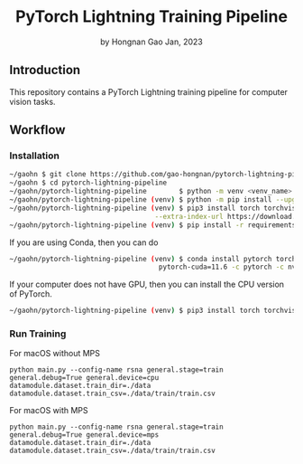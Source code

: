 <div align="center">
<h1>PyTorch Lightning Training Pipeline</a></h1>
by Hongnan Gao
Jan, 2023
<br>
</div>

## Introduction

This repository contains a PyTorch Lightning training pipeline for computer vision tasks.

## Workflow

### Installation

```bash
~/gaohn $ git clone https://github.com/gao-hongnan/pytorch-lightning-pipeline.git
~/gaohn $ cd pytorch-lightning-pipeline
~/gaohn/pytorch-lightning-pipeline        $ python -m venv <venv_name> && <venv_name>\Scripts\activate
~/gaohn/pytorch-lightning-pipeline (venv) $ python -m pip install --upgrade pip setuptools wheel
~/gaohn/pytorch-lightning-pipeline (venv) $ pip3 install torch torchvision torchaudio \
                                    --extra-index-url https://download.pytorch.org/whl/cu113
~/gaohn/pytorch-lightning-pipeline (venv) $ pip install -r requirements.txt
```

If you are using Conda, then you can do

```bash
~/gaohn/pytorch-lightning-pipeline (venv) $ conda install pytorch torchvision torchaudio \
                                     pytorch-cuda=11.6 -c pytorch -c nvidia
```

If your computer does not have GPU, then you can install the CPU version of PyTorch.

```bash
~/gaohn/pytorch-lightning-pipeline (venv) $ pip3 install torch torchvision torchaudio # 1.12.1
```

### Run Training

For macOS without MPS

```
python main.py --config-name rsna general.stage=train general.debug=True general.device=cpu datamodule.dataset.train_dir=./data datamodule.dataset.train_csv=./data/train/train.csv
```

For macOS with MPS

```
python main.py --config-name rsna general.stage=train general.debug=True general.device=mps datamodule.dataset.train_dir=./data datamodule.dataset.train_csv=./data/train/train.csv
```